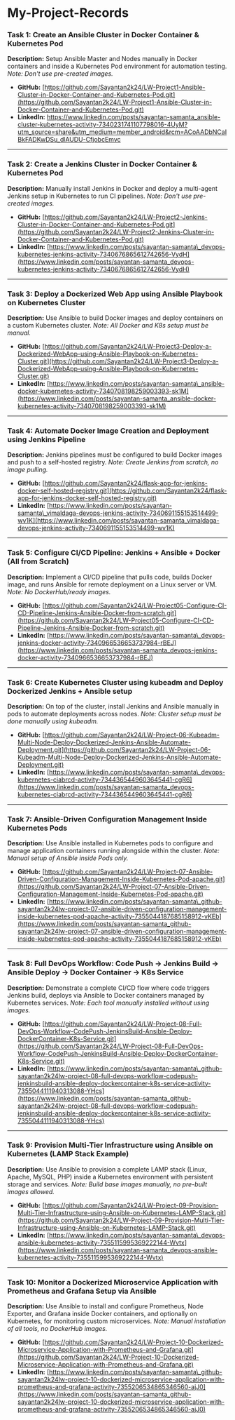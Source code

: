 # My-Project-Records
### **Task 1: Create an Ansible Cluster in Docker Container & Kubernetes Pod**

**Description:**
Setup Ansible Master and Nodes manually in Docker containers and inside a Kubernetes Pod environment for automation testing.
*Note: Don't use pre-created images.*

* **GitHub:** [https://github.com/Sayantan2k24/LW-Project1-Ansible-Cluster-in-Docker-Container-and-Kubernetes-Pod.git](https://github.com/Sayantan2k24/LW-Project1-Ansible-Cluster-in-Docker-Container-and-Kubernetes-Pod.git)
* **LinkedIn:** https://www.linkedin.com/posts/sayantan-samanta_ansible-cluster-kubernetes-activity-7340231741107798016-4UyM?utm_source=share&utm_medium=member_android&rcm=ACoAADbNCaIBkFADKwDSu_dlAUDU-CfjobcEmvc

---

### **Task 2: Create a Jenkins Cluster in Docker Container & Kubernetes Pod**

**Description:**
Manually install Jenkins in Docker and deploy a multi-agent Jenkins setup in Kubernetes to run CI pipelines.
*Note: Don't use pre-created images.*

* **GitHub:** [https://github.com/Sayantan2k24/LW-Project2-Jenkins-Cluster-in-Docker-Container-and-Kubernetes-Pod.git](https://github.com/Sayantan2k24/LW-Project2-Jenkins-Cluster-in-Docker-Container-and-Kubernetes-Pod.git)
* **LinkedIn:** [https://www.linkedin.com/posts/sayantan-samanta\_devops-kubernetes-jenkins-activity-7340676865612742656-VydH](https://www.linkedin.com/posts/sayantan-samanta_devops-kubernetes-jenkins-activity-7340676865612742656-VydH)

---

### **Task 3: Deploy a Dockerized Web App using Ansible Playbook on Kubernetes Cluster**

**Description:**
Use Ansible to build Docker images and deploy containers on a custom Kubernetes cluster.
*Note: All Docker and K8s setup must be manual.*

* **GitHub:** [https://github.com/Sayantan2k24/LW-Project3-Deploy-a-Dockerized-WebApp-using-Ansible-Playbook-on-Kubernetes-Cluster.git](https://github.com/Sayantan2k24/LW-Project3-Deploy-a-Dockerized-WebApp-using-Ansible-Playbook-on-Kubernetes-Cluster.git)
* **LinkedIn:** [https://www.linkedin.com/posts/sayantan-samanta\_ansible-docker-kubernetes-activity-7340708198259003393-sk1M](https://www.linkedin.com/posts/sayantan-samanta_ansible-docker-kubernetes-activity-7340708198259003393-sk1M)

---

### **Task 4: Automate Docker Image Creation and Deployment using Jenkins Pipeline**

**Description:**
Jenkins pipelines must be configured to build Docker images and push to a self-hosted registry.
*Note: Create Jenkins from scratch, no image pulling.*

* **GitHub:** [https://github.com/Sayantan2k24/flask-app-for-jenkins-docker-self-hosted-registry.git](https://github.com/Sayantan2k24/flask-app-for-jenkins-docker-self-hosted-registry.git)
* **LinkedIn:** [https://www.linkedin.com/posts/sayantan-samanta\_vimaldaga-devops-jenkins-activity-7340691155153514499-wv1K](https://www.linkedin.com/posts/sayantan-samanta_vimaldaga-devops-jenkins-activity-7340691155153514499-wv1K)

---

### **Task 5: Configure CI/CD Pipeline: Jenkins + Ansible + Docker (All from Scratch)**

**Description:**
Implement a CI/CD pipeline that pulls code, builds Docker image, and runs Ansible for remote deployment on a Linux server or VM.
*Note: No DockerHub/ready images.*

* **GitHub:** [https://github.com/Sayantan2k24/LW-Project05-Configure-CI-CD-Pipeline-Jenkins-Ansible-Docker-from-scratch.git](https://github.com/Sayantan2k24/LW-Project05-Configure-CI-CD-Pipeline-Jenkins-Ansible-Docker-from-scratch.git)
* **LinkedIn:** [https://www.linkedin.com/posts/sayantan-samanta\_devops-jenkins-docker-activity-7340966536653737984-rBEJ](https://www.linkedin.com/posts/sayantan-samanta_devops-jenkins-docker-activity-7340966536653737984-rBEJ)

---

### **Task 6: Create Kubernetes Cluster using kubeadm and Deploy Dockerized Jenkins + Ansible setup**

**Description:**
On top of the cluster, install Jenkins and Ansible manually in pods to automate deployments across nodes.
*Note: Cluster setup must be done manually using kubeadm.*

* **GitHub:** [https://github.com/Sayantan2k24/LW-Project-06-Kubeadm-Multi-Node-Deploy-Dockerized-Jenkins-Ansible-Automate-Deployment.git](https://github.com/Sayantan2k24/LW-Project-06-Kubeadm-Multi-Node-Deploy-Dockerized-Jenkins-Ansible-Automate-Deployment.git)
* **LinkedIn:** [https://www.linkedin.com/posts/sayantan-samanta\_devops-kubernetes-ciabrcd-activity-7344365449603645441-cgR6](https://www.linkedin.com/posts/sayantan-samanta_devops-kubernetes-ciabrcd-activity-7344365449603645441-cgR6)

---

### **Task 7: Ansible-Driven Configuration Management Inside Kubernetes Pods**

**Description:**
Use Ansible installed in Kubernetes pods to configure and manage application containers running alongside within the cluster.
*Note: Manual setup of Ansible inside Pods only.*

* **GitHub:** [https://github.com/Sayantan2k24/LW-Project-07-Ansible-Driven-Configuration-Management-Inside-Kubernetes-Pod-apache.git](https://github.com/Sayantan2k24/LW-Project-07-Ansible-Driven-Configuration-Management-Inside-Kubernetes-Pod-apache.git)
* **LinkedIn:** [https://www.linkedin.com/posts/sayantan-samanta\_github-sayantan2k24lw-project-07-ansible-driven-configuration-management-inside-kubernetes-pod-apache-activity-7355044187685158912-vKEb](https://www.linkedin.com/posts/sayantan-samanta_github-sayantan2k24lw-project-07-ansible-driven-configuration-management-inside-kubernetes-pod-apache-activity-7355044187685158912-vKEb)

---

### **Task 8: Full DevOps Workflow: Code Push → Jenkins Build → Ansible Deploy → Docker Container → K8s Service**

**Description:**
Demonstrate a complete CI/CD flow where code triggers Jenkins build, deploys via Ansible to Docker containers managed by Kubernetes services.
*Note: Each tool manually installed without using images.*

* **GitHub:** [https://github.com/Sayantan2k24/LW-Project-08-Full-DevOps-Workflow-CodePush-JenkinsBuild-Ansible-Deploy-DockerContainer-K8s-Service.git](https://github.com/Sayantan2k24/LW-Project-08-Full-DevOps-Workflow-CodePush-JenkinsBuild-Ansible-Deploy-DockerContainer-K8s-Service.git)
* **LinkedIn:** [https://www.linkedin.com/posts/sayantan-samanta\_github-sayantan2k24lw-project-08-full-devops-workflow-codepush-jenkinsbuild-ansible-deploy-dockercontainer-k8s-service-activity-7355044111940313088-YHcs](https://www.linkedin.com/posts/sayantan-samanta_github-sayantan2k24lw-project-08-full-devops-workflow-codepush-jenkinsbuild-ansible-deploy-dockercontainer-k8s-service-activity-7355044111940313088-YHcs)

---

### **Task 9: Provision Multi-Tier Infrastructure using Ansible on Kubernetes (LAMP Stack Example)**

**Description:**
Use Ansible to provision a complete LAMP stack (Linux, Apache, MySQL, PHP) inside a Kubernetes environment with persistent storage and services.
*Note: Build base images manually, no pre-built images allowed.*

* **GitHub:** [https://github.com/Sayantan2k24/LW-Project-09-Provision-Multi-Tier-Infrastructure-using-Ansible-on-Kubernetes-LAMP-Stack.git](https://github.com/Sayantan2k24/LW-Project-09-Provision-Multi-Tier-Infrastructure-using-Ansible-on-Kubernetes-LAMP-Stack.git)
* **LinkedIn:** [https://www.linkedin.com/posts/sayantan-samanta\_devops-ansible-kubernetes-activity-7355115995369222144-Wvtx](https://www.linkedin.com/posts/sayantan-samanta_devops-ansible-kubernetes-activity-7355115995369222144-Wvtx)

---

### **Task 10: Monitor a Dockerized Microservice Application with Prometheus and Grafana Setup via Ansible**

**Description:**
Use Ansible to install and configure Prometheus, Node Exporter, and Grafana inside Docker containers, and optionally on Kubernetes, for monitoring custom microservices.
*Note: Manual installation of all tools, no DockerHub images.*

* **GitHub:** [https://github.com/Sayantan2k24/LW-Project-10-Dockerized-Microservice-Application-with-Prometheus-and-Grafana.git](https://github.com/Sayantan2k24/LW-Project-10-Dockerized-Microservice-Application-with-Prometheus-and-Grafana.git)
* **LinkedIn:** [https://www.linkedin.com/posts/sayantan-samanta\_github-sayantan2k24lw-project-10-dockerized-microservice-application-with-prometheus-and-grafana-activity-7355206534865346560-ajJ0](https://www.linkedin.com/posts/sayantan-samanta_github-sayantan2k24lw-project-10-dockerized-microservice-application-with-prometheus-and-grafana-activity-7355206534865346560-ajJ0)
